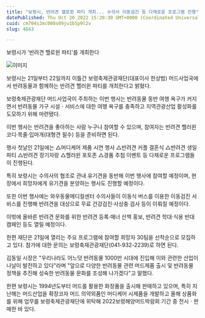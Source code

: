```yaml
---
title: "보령시, 반려견 핼로윈 파티 개최... 수의사 이동검진 등 다채로운 프로그램 진행"
datePublished: Thu Oct 20 2022 15:20:30 GMT+0000 (Coordinated Universal Time)
cuid: cm704s2mc000s09ju1b5p9l2v
slug: 4643

---
```



보령시가 '반려견 핼로윈 파티'를 개최한다

![이미지](https://cdn.hashnode.com/res/hashnode/image/upload/v1739257113538/69e4dc4f-5a65-43fd-9127-c7264d9a30b5.jpeg)

보령시는 21일부터 22일까지 이틀간 보령축제관광재단(대표이사 한상범) 머드사업국에서 반려동물과 함께하는 반려견 핼러윈 파티를 개최한다고 밝혔다.

보령축제관광재단 머드사업국이 주최하는 이번 행사는 반려동물 동반 여행 욕구가 커지면서 반려동물 가구 시설ㆍ서비스에 대한 여행 욕구를 충족하고 지역관광산업 활성화를 도모하기 위해 마련됐다.

이번 행사는 반려견을 좋아하는 사람 누구나 참여할 수 있으며, 참여자는 반려견 핼러윈 코디·목줄·입마개(대형견 필수) 등을 준비하면 된다.

행사 첫날인 21일에는 △머디케어 제품 시연 행사 △반려견 커플 결혼식 △반려견 생일파티 △반려견 장기자랑 △핼러윈 포토존 △경품 추첨 이벤트 등 다채로운 프로그램들이 진행된다.

특히 보령시는 수의사의 협조로 관내 유기견을 동반해 이번 행사에 참여할 예정이며, 현장에서 희망자에게 유기견을 분양하는 행사도 진행할 예정이다.

또한 이번 행사에는 와우동물메디컬센터 수의사들이 이동식 버스를 이용한 이동검진 서비스를 진행해 반려견을 대상으로 무료 건강검진·사상충 검사 등이 이뤄질 예정이다.

이밖에 올바른 반려견 문화를 위한 반려견 등록·매너 산책 홍보, 반려견 학대·식용 반대 캠페인 등도 열릴 예정이다.

한편 재단은 21일에 열리는 주요 프로그램에 참여할 희망자 30팀을 선착순으로 모집하고 있다. 참가에 대한 문의는 보령축재관광재단(041-932-2239)로 하면 된다.

김동일 시장은 "우리나라도 어느덧 반려동물 1000만 시대에 진입해 이와 관련한 산업이 나날이 발전하고 있다"라며 "앞으로 다양한 반려동물 관련 머드제품 출시 및 반려동물 정책을 추진해 성숙한 반려동물 문화를 조성해 나가겠다"고 말했다.

한편 보령시는 1994년도부터 머드를 활용한 화장품을 출시해 판매하고 있으며, 특히 지난해는 머드산업을 확장코자 머드 의약외품인 머디케어 시제품을 개발하고 올해 상품화를 위해 업무를 보령축제관광재단에 위탁해 2022보령해양머드박람회 기간 중 전시ㆍ판매한 바 있다.